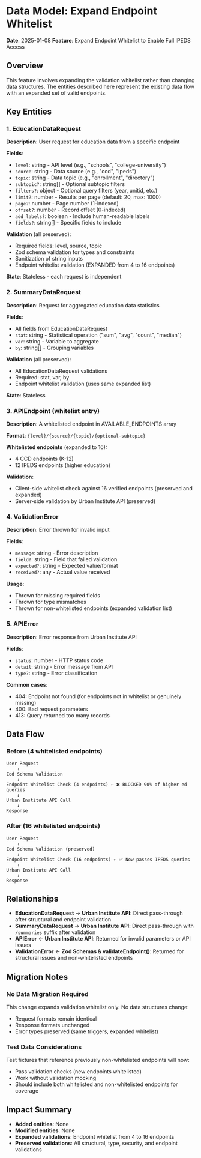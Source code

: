 # Data Model: Expand Endpoint Whitelist

**Date**: 2025-01-08
**Feature**: Expand Endpoint Whitelist to Enable Full IPEDS Access

## Overview

This feature involves expanding the validation whitelist rather than changing data structures. The entities described here represent the existing data flow with an expanded set of valid endpoints.

## Key Entities

### 1. EducationDataRequest

**Description**: User request for education data from a specific endpoint

**Fields**:
- `level`: string - API level (e.g., "schools", "college-university")
- `source`: string - Data source (e.g., "ccd", "ipeds")
- `topic`: string - Data topic (e.g., "enrollment", "directory")
- `subtopic?`: string[] - Optional subtopic filters
- `filters?`: object - Optional query filters (year, unitid, etc.)
- `limit?`: number - Results per page (default: 20, max: 1000)
- `page?`: number - Page number (1-indexed)
- `offset?`: number - Record offset (0-indexed)
- `add_labels?`: boolean - Include human-readable labels
- `fields?`: string[] - Specific fields to include

**Validation** (all preserved):
- Required fields: level, source, topic
- Zod schema validation for types and constraints
- Sanitization of string inputs
- Endpoint whitelist validation (EXPANDED from 4 to 16 endpoints)

**State**: Stateless - each request is independent

### 2. SummaryDataRequest

**Description**: Request for aggregated education data statistics

**Fields**:
- All fields from EducationDataRequest
- `stat`: string - Statistical operation ("sum", "avg", "count", "median")
- `var`: string - Variable to aggregate
- `by`: string[] - Grouping variables

**Validation** (all preserved):
- All EducationDataRequest validations
- Required: stat, var, by
- Endpoint whitelist validation (uses same expanded list)

**State**: Stateless

### 3. APIEndpoint (whitelist entry)

**Description**: A whitelisted endpoint in AVAILABLE_ENDPOINTS array

**Format**: `{level}/{source}/{topic}/{optional-subtopic}`

**Whitelisted endpoints** (expanded to 16):
- 4 CCD endpoints (K-12)
- 12 IPEDS endpoints (higher education)

**Validation**:
- Client-side whitelist check against 16 verified endpoints (preserved and expanded)
- Server-side validation by Urban Institute API (preserved)

### 4. ValidationError

**Description**: Error thrown for invalid input

**Fields**:
- `message`: string - Error description
- `field?`: string - Field that failed validation
- `expected?`: string - Expected value/format
- `received?`: any - Actual value received

**Usage**:
- Thrown for missing required fields
- Thrown for type mismatches
- Thrown for non-whitelisted endpoints (expanded validation list)

### 5. APIError

**Description**: Error response from Urban Institute API

**Fields**:
- `status`: number - HTTP status code
- `detail`: string - Error message from API
- `type?`: string - Error classification

**Common cases**:
- 404: Endpoint not found (for endpoints not in whitelist or genuinely missing)
- 400: Bad request parameters
- 413: Query returned too many records

## Data Flow

### Before (4 whitelisted endpoints)
```
User Request
    ↓
Zod Schema Validation
    ↓
Endpoint Whitelist Check (4 endpoints) ← ❌ BLOCKED 90% of higher ed queries
    ↓
Urban Institute API Call
    ↓
Response
```

### After (16 whitelisted endpoints)
```
User Request
    ↓
Zod Schema Validation (preserved)
    ↓
Endpoint Whitelist Check (16 endpoints) ← ✅ Now passes IPEDS queries
    ↓
Urban Institute API Call
    ↓
Response
```

## Relationships

- **EducationDataRequest** → **Urban Institute API**: Direct pass-through after structural and endpoint validation
- **SummaryDataRequest** → **Urban Institute API**: Direct pass-through with `/summaries` suffix after validation
- **APIError** ← **Urban Institute API**: Returned for invalid parameters or API issues
- **ValidationError** ← **Zod Schemas & validateEndpoint()**: Returned for structural issues and non-whitelisted endpoints

## Migration Notes

### No Data Migration Required

This change expands validation whitelist only. No data structures change:
- Request formats remain identical
- Response formats unchanged
- Error types preserved (same triggers, expanded whitelist)

### Test Data Considerations

Test fixtures that reference previously non-whitelisted endpoints will now:
- Pass validation checks (new endpoints whitelisted)
- Work without validation mocking
- Should include both whitelisted and non-whitelisted endpoints for coverage

## Impact Summary

- **Added entities**: None
- **Modified entities**: None
- **Expanded validations**: Endpoint whitelist from 4 to 16 endpoints
- **Preserved validations**: All structural, type, security, and endpoint validations